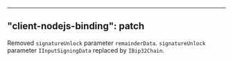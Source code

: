 
---
"client-nodejs-binding": patch
---

Removed `signatureUnlock` parameter `remainderData`.
`signatureUnlock` parameter `IInputSigningData` replaced by `IBip32Chain`.